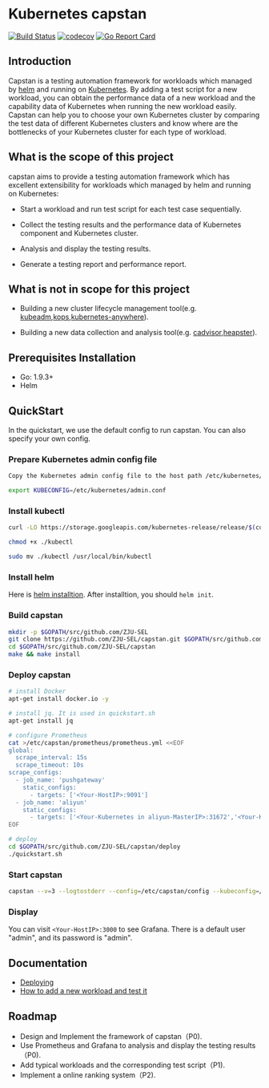 # Kubernetes capstan

[![Build Status](https://travis-ci.org/ZJU-SEL/capstan.svg?branch=master)](https://travis-ci.org/ZJU-SEL/capstan)
[![codecov](https://codecov.io/gh/ZJU-SEL/capstan/branch/master/graph/badge.svg)](https://codecov.io/gh/ZJU-SEL/capstan)
[![Go Report Card](https://goreportcard.com/badge/github.com/ZJU-SEL/capstan)](https://goreportcard.com/report/github.com/ZJU-SEL/capstan)

## Introduction

Capstan is a testing automation framework for workloads which managed by [helm](https://helm.sh/) and running on [Kubernetes](https://kubernetes.io/). By adding a test script for a new workload, you can obtain the performance data of a new workload and the capability data of Kubernetes when running the new workload easily. Capstan can help you to choose your own Kubernetes cluster by comparing the test data of different Kubernetes clusters and know where are the bottlenecks of your Kubernetes cluster for each type of workload.

## What is the scope of this project

capstan aims to provide a testing automation framework which has excellent extensibility for workloads which managed by helm and running on Kubernetes:

- Start a workload and run test script for each test case sequentially.

- Collect the testing results and the performance data of Kubernetes component and Kubernetes cluster.

- Analysis and display the testing results.

- Generate a testing report and performance report.

## What is not in scope for this project

- Building a new cluster lifecycle management tool(e.g. [kubeadm](https://github.com/kubernetes/kubeadm),[kops](https://github.com/kubernetes/kops),[kubernetes-anywhere](https://github.com/kubernetes/kubernetes-anywhere)).

- Building a new data collection and analysis tool(e.g. [cadvisor](https://github.com/google/cadvisor),[heapster](https://github.com/kubernetes/heapster)).

## Prerequisites Installation

- Go: 1.9.3+
- Helm

## QuickStart

In the quickstart, we use the default config to run capstan. You can also specify your own config.

### Prepare Kubernetes admin config file

```sh
Copy the Kubernetes admin config file to the host path /etc/kubernetes/admin.conf

export KUBECONFIG=/etc/kubernetes/admin.conf
```

### Install kubectl

```sh
curl -LO https://storage.googleapis.com/kubernetes-release/release/$(curl -s https://storage.googleapis.com/kubernetes-release/release/stable.txt)/bin/linux/amd64/kubectl

chmod +x ./kubectl

sudo mv ./kubectl /usr/local/bin/kubectl
```

### Install helm

Here is [helm installtion](https://github.com/kubernetes/helm/blob/master/docs/install.md?spm=a2c4g.11186623.2.7.qwiWKY&file=install.md).
After installtion, you should `helm init`.

### Build capstan

```sh
mkdir -p $GOPATH/src/github.com/ZJU-SEL
git clone https://github.com/ZJU-SEL/capstan.git $GOPATH/src/github.com/ZJU-SEL/capstan
cd $GOPATH/src/github.com/ZJU-SEL/capstan
make && make install
```

### Deploy capstan

```sh
# install Docker
apt-get install docker.io -y

# install jq. It is used in quickstart.sh
apt-get install jq

# configure Prometheus
cat >/etc/capstan/prometheus/prometheus.yml <<EOF
global:
  scrape_interval: 15s
  scrape_timeout: 10s
scrape_configs:
  - job_name: 'pushgateway'
    static_configs:
      - targets: ['<Your-HostIP>:9091']
  - job_name: 'aliyun'
    static_configs:
      - targets: ['<Your-Kubernetes in aliyun-MasterIP>:31672','<Your-Kubernetes in aliyun-Node1IP>:31672','<Your-Kubernetes in aliyun-Node2IP>:31672',...]
EOF

# deploy
cd $GOPATH/src/github.com/ZJU-SEL/capstan/deploy
./quickstart.sh

```

### Start capstan

```sh
capstan --v=3 --logtostderr --config=/etc/capstan/config --kubeconfig=/etc/kubernetes/admin.conf &
```

### Display

You can visit `<Your-HostIP>:3000` to see Grafana. There is a default user "admin", and its password is "admin".

## Documentation

- [Deploying](docs/deploy.md)
- [How to add a new workload and test it](docs/add-new-workload.md)

## Roadmap

- Design and Implement the framework of capstan（P0).
- Use Prometheus and Grafana to analysis and display the testing results（P0).
- Add typical workloads and the corresponding test script（P1).
- Implement a online ranking system（P2).